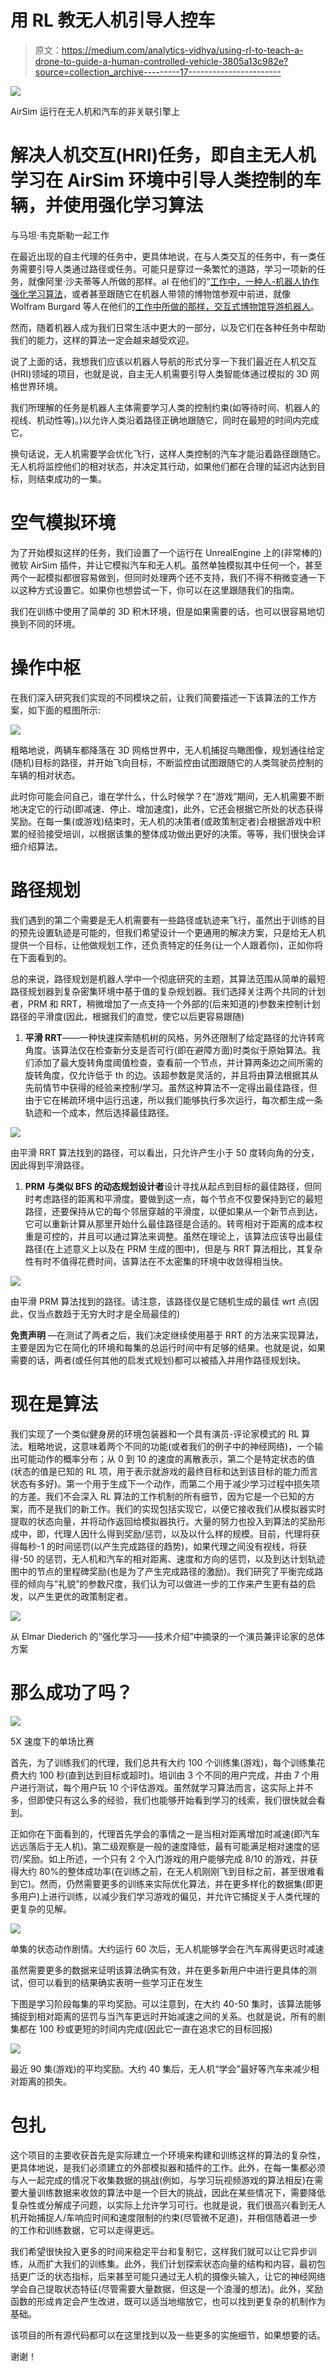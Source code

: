 # 用 RL 教无人机引导人控车

> 原文：<https://medium.com/analytics-vidhya/using-rl-to-teach-a-drone-to-guide-a-human-controlled-vehicle-3805a13c982e?source=collection_archive---------17----------------------->

![](img/afc468a4aeca8cfc0d35eea67ddb22fc.png)

AirSim 运行在无人机和汽车的非关联引擎上

# 解决人机交互(HRI)任务，即自主无人机学习在 AirSim 环境中引导人类控制的车辆，并使用强化学习算法

与马坦·韦克斯勒一起工作

在最近出现的自主代理的任务中，更具体地说，在与人类交互的任务中，有一类任务需要引导人类通过路径或任务。可能只是穿过一条繁忙的道路，学习一项新的任务，就像阿里·沙夫蒂等人所做的那样。al 在他们的“[工作中，一种人-机器人协作强化学习算法](https://scholar.harvard.edu/files/kartoun/files/1ca003_83c9850ad8cde33e4cae5bb72077a132.pdf)，或者甚至跟随它在机器人带领的博物馆参观中前进，就像 Wolfram Burgard 等人在他们的[工作中所做的那样，交互式博物馆导游机器人](https://www.aaai.org/Papers/AAAI/1998/AAAI98-002.pdf)。

然而，随着机器人成为我们日常生活中更大的一部分，以及它们在各种任务中帮助我们的能力，这样的算法一定会越来越受欢迎。

说了上面的话，我想我们应该以机器人导航的形式分享一下我们最近在人机交互(HRI)领域的项目，也就是说，自主无人机需要引导人类智能体通过模拟的 3D 网格世界环境。

我们所理解的任务是机器人主体需要学习人类的控制约束(如等待时间、机器人的视线、机动性等)。)以允许人类沿着路径正确地跟随它，同时在最短的时间内完成它。

换句话说，无人机需要学会优化飞行，这样人类控制的汽车才能沿着路径跟随它。无人机将监控他们的相对状态，并决定其行动，如果他们都在合理的延迟内达到目标，则结束成功的一集。

# 空气模拟环境

为了开始模拟这样的任务，我们设置了一个运行在 UnrealEngine 上的(非常棒的)微软 AirSim 插件，并让它模拟汽车和无人机。虽然单独模拟其中任何一个，甚至两个一起模拟都很容易做到，但同时处理两个还不支持，我们不得不稍微变通一下以这种方式设置它。如果你也想尝试一下，你可以在这里跟随我们的指南。

我们在训练中使用了简单的 3D 积木环境，但是如果需要的话，也可以很容易地切换到不同的环境。

# 操作中枢

在我们深入研究我们实现的不同模块之前，让我们简要描述一下该算法的工作方案，如下面的框图所示:

![](img/6e496b3b5a95bd3ff57a86435957df36.png)

粗略地说，两辆车都降落在 3D 网格世界中，无人机捕捉鸟瞰图像，规划通往给定(随机)目标的路径，并开始飞向目标，不断监控由试图跟随它的人类驾驶员控制的车辆的相对状态。

此时你可能会问自己，谁在学什么，什么时候学？在“游戏”期间，无人机需要不断地决定它的行动(即减速、停止、增加速度)，此外，它还会根据它所处的状态获得奖励。在每一集(或游戏)结束时，无人机的决策者(或政策制定者)会根据游戏中积累的经验接受培训，以根据该集的整体成功做出更好的决策。等等，我们很快会详细介绍算法。

# 路径规划

我们遇到的第二个需要是无人机需要有一些路径或轨迹来飞行，虽然出于训练的目的预先设置轨迹是可能的，但我们希望设计一个更通用的解决方案，只是给无人机提供一个目标，让他做规划工作，还负责特定的任务(让一个人跟着你)，正如你将在下面看到的。

总的来说，路径规划是机器人学中一个彻底研究的主题，其算法范围从简单的最短路径规划器到复杂密集环境中基于值的复杂规划器。我们选择关注两个共同的计划者，PRM 和 RRT，稍微增加了一点支持一个外部的(后来知道的)参数来控制计划路径的平滑度(因此，根据我们的直觉，使它以后更容易跟随)

1.  **平滑 RRT**——一种快速探索随机树的风格，另外还限制了给定路径的允许转弯角度。该算法仅在检查新分支是否可行(即在避障方面)时类似于原始算法。我们添加了最大旋转角度阈值检查，查看前一个节点，并计算两条边之间所需的旋转角度，仅允许低于 th 的边。该超参数是灵活的，并且将由算法根据其从先前情节中获得的经验来控制/学习。虽然这种算法不一定得出最佳路径，但由于它在稀疏环境中运行迅速，所以我们能够执行多次运行，每次都生成一条轨迹和一个成本，然后选择最佳路径。

![](img/3d564606e4c843fb94d89cc2208bc46b.png)

由平滑 RRT 算法找到的路径，可以看出，只允许产生小于 50 度转向角的分支，因此得到平滑路径。

1.  **PRM 与类似 BFS 的动态规划设计者**设计寻找从起点到目标的最佳路径，但同时考虑路径的距离和平滑度。要做到这一点，每个节点不仅要保持到它的最短路径，还要保持从它的每个邻居穿越的平滑度，以便如果从一个新节点到达，它可以重新计算从那里开始什么最佳路径是合适的。转弯相对于距离的成本权重是可控的，并且可以通过算法来调整。虽然在理论上，该算法应该导出最佳路径(在上述意义上以及在 PRM 生成的图中)，但是与 RRT 算法相比，其复杂性有时不值得花费时间，该算法在不太密集的环境中收敛得相当快。

![](img/ec9a162d931db57515ae9308e2d5a8dc.png)

由平滑 PRM 算法找到的路径。请注意，该路径仅是它随机生成的最佳 wrt 点(因此，仅当点数趋于无穷大时才是全局最佳的)

**免责声明** —在测试了两者之后，我们决定继续使用基于 RRT 的方法来实现算法，主要是因为它在简化的环境和每集的总运行时间中有足够的结果。也就是说，如果需要的话，两者(或任何其他的启发式规划)都可以被插入并用作路径规划块。

# 现在是算法

我们实现了一个类似健身房的环境包装器和一个具有演员-评论家模式的 RL 算法。粗略地说，这意味着两个不同的功能(或者我们的例子中的神经网络)，一个输出可能动作的概率分布；从 0 到 10 的速度的离散表示，第二个是特定状态的值(状态的值是已知的 RL 项，用于表示就游戏的最终目标和达到该目标的能力而言状态有多好)。第一个用于生成下一个动作，而第二个用于减少学习过程中损失项的方差。我们不会深入 RL 算法的工作机制的所有细节，因为它是一个已知的方案，而不是我们的新工作。我们的实现包括实现它，以便它接收我们从模拟器实时提取的状态向量，并将动作返回给模拟器执行。大量的努力也投入到算法的奖励形成中，即，代理人因什么得到奖励/惩罚，以及以什么样的规模。目前，代理将获得每秒-1 的时间惩罚(以产生完成路径的趋势)，如果代理之间没有视线，将获得-50 的惩罚，无人机和汽车的相对距离、速度和方向的惩罚，以及到达计划轨迹图中的节点的里程碑奖励(也是为了产生完成路径的激励)。我们研究了平衡完成路径的倾向与“礼貌”的参数尺度，我们认为可以做进一步的工作来产生更有益的启发，以产生更优的政策制定者。

![](img/261cb49bb1cc7e5cb87cc0240e1ff130.png)

从 Elmar Diederich 的“强化学习——技术介绍”中摘录的一个演员兼评论家的总体方案

# 那么成功了吗？

![](img/631befc7cdbe528a2cded27c91ca46a6.png)

5X 速度下的单场比赛

首先，为了训练我们的代理，我们总共有大约 100 个训练集(游戏)，每个训练集花费大约 100 秒(直到达到目标或超时)。培训由 3 个不同的用户完成，并由 7 个用户进行测试，每个用户玩 10 个评估游戏。虽然就学习算法而言，这实际上并不多，但即使只有这么多的经验，我们也能够开始看到学习的线索，我们很快就会看到。

正如你在下面看到的，代理首先学会的事情之一是当相对距离增加时减速(即汽车远远落后于无人机)。第二级观察是一般的速度降低，最有可能满足相对速度的惩罚/奖励。如上所述，一个只有 2 个入门游戏的用户能够完成 8/10 的游戏，并获得大约 80%的整体成功率(在训练之前，在无人机刚刚飞到目标之前，甚至很难看到它)。然而，仍然需要更多的训练来实际优化算法，并在更多样化的数据集(即更多用户)上进行训练，以减少我们学习游戏的偏见，并允许它捕捉关于人类代理的更复杂的见解。

![](img/131b977b602d5eac793c56f77445d7fe.png)

单集的状态动作剧情。大约运行 60 次后，无人机能够学会在汽车离得更远时减速

虽然需要更多的数据来证明该算法确实有效，并在更多新用户中进行更具体的测试，但可以看到的结果确实表明一些学习正在发生

下图是学习阶段每集的平均奖励。可以注意到，在大约 40-50 集时，该算法能够捕捉到相对距离的惩罚与当汽车更远时开始减速之间的关系。也就是说，所有的剧集都在 100 秒或更短的时间内完成(因此它一直在追求它的目标回报)

![](img/5cdd0d167cfe2626b8dd7a66e293ae6a.png)

最近 90 集(游戏)的平均奖励。大约 40 集后，无人机“学会”最好等汽车来减少相对距离的损失。

# 包扎

这个项目的主要收获首先是实际建立一个环境来构建和训练这样的算法的复杂性，更具体地说，是我们必须建立的外部模拟器和插件的工作。此外，在每一集都必须与人一起完成的情况下收集数据的挑战(例如，与学习玩视频游戏的算法相反)在需要大量训练数据来收敛的算法中是一个巨大的挑战，因此在某些情况下，需要降低复杂性或分解成子问题，以实际上允许学习可行。也就是说，我们很高兴看到无人机开始捕捉人/车响应时间和速度限制的约束(尽管微不足道)，并相信随着进一步的工作和训练数据，它可以走得更远。

我们希望很快投入更多的时间来稳定平台和复制它，这样我们就可以让它异步训练，从而扩大我们的训练集。此外，我们计划探索状态向量的结构和内容，最初包括更广泛的状态指标，后来甚至可能只通过无人机的摄像头输入，让它的神经网络学会自己提取状态特征(尽管需要大量数据，但这是一个浪漫的想法)。此外，奖励函数的形成肯定会产生改进，既可以适当地缩放它，也可以找到更复杂的机制作为基础。

该项目的所有源代码都可以在这里找到以及一些更多的实施细节，如果想要的话。

谢谢！